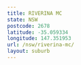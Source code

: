 ```yaml
---
title: RIVERINA MC
state: NSW
postcode: 2678
latitude: -35.059334
longitude: 147.351953
url: /nsw/riverina-mc/
layout: suburb
---
```

